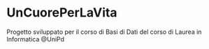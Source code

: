 # UnCuorePerLaVita

Progetto sviluppato per il corso di Basi di Dati del corso di Laurea in Informatica @UniPd
